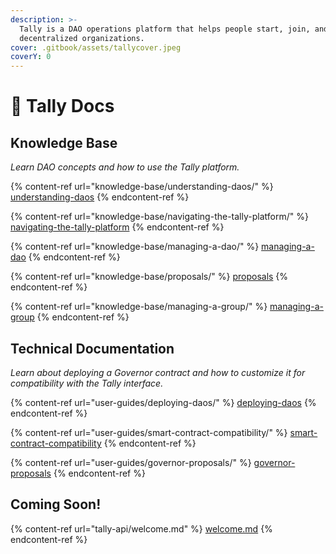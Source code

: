 ```yaml
---
description: >-
  Tally is a DAO operations platform that helps people start, join, and grow
  decentralized organizations.
cover: .gitbook/assets/tallycover.jpeg
coverY: 0
---
```


# 👋 Tally Docs

## Knowledge Base

_Learn DAO concepts and how to use the Tally platform._

{% content-ref url="knowledge-base/understanding-daos/" %}
[understanding-daos](knowledge-base/understanding-daos/)
{% endcontent-ref %}

{% content-ref url="knowledge-base/navigating-the-tally-platform/" %}
[navigating-the-tally-platform](knowledge-base/navigating-the-tally-platform/)
{% endcontent-ref %}

{% content-ref url="knowledge-base/managing-a-dao/" %}
[managing-a-dao](knowledge-base/managing-a-dao/)
{% endcontent-ref %}

{% content-ref url="knowledge-base/proposals/" %}
[proposals](knowledge-base/proposals/)
{% endcontent-ref %}

{% content-ref url="knowledge-base/managing-a-group/" %}
[managing-a-group](knowledge-base/managing-a-group/)
{% endcontent-ref %}

## Technical Documentation

_Learn about deploying a Governor contract and how to customize it for compatibility with the Tally interface._

{% content-ref url="user-guides/deploying-daos/" %}
[deploying-daos](user-guides/deploying-daos/)
{% endcontent-ref %}

{% content-ref url="user-guides/smart-contract-compatibility/" %}
[smart-contract-compatibility](user-guides/smart-contract-compatibility/)
{% endcontent-ref %}

{% content-ref url="user-guides/governor-proposals/" %}
[governor-proposals](user-guides/governor-proposals/)
{% endcontent-ref %}

## Coming Soon!

{% content-ref url="tally-api/welcome.md" %}
[welcome.md](tally-api/welcome.md)
{% endcontent-ref %}
